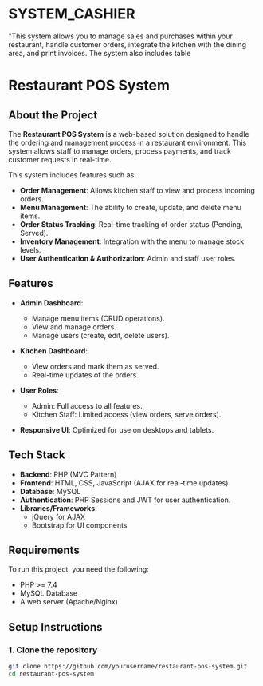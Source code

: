 # SYSTEM_CASHIER
"This system allows you to manage sales and purchases within your restaurant, handle customer orders, integrate the kitchen with the dining area, and print invoices. The system also includes table

# Restaurant POS System

## About the Project
The **Restaurant POS System** is a web-based solution designed to handle the ordering and management process
in a restaurant environment. This system allows staff to manage orders,
process payments, and track customer requests in real-time.

This system includes features such as:

- **Order Management**: Allows kitchen staff to view and process incoming orders.
- **Menu Management**: The ability to create, update, and delete menu items.
- **Order Status Tracking**: Real-time tracking of order status (Pending, Served).
- **Inventory Management**: Integration with the menu to manage stock levels.
- **User Authentication & Authorization**: Admin and staff user roles.

## Features

- **Admin Dashboard**:
  - Manage menu items (CRUD operations).
  - View and manage orders.
  - Manage users (create, edit, delete users).
  
- **Kitchen Dashboard**:
  - View orders and mark them as served.
  - Real-time updates of the orders.
  
- **User Roles**:
  - Admin: Full access to all features.
  - Kitchen Staff: Limited access (view orders, serve orders).

- **Responsive UI**: Optimized for use on desktops and tablets.

## Tech Stack

- **Backend**: PHP (MVC Pattern)
- **Frontend**: HTML, CSS, JavaScript (AJAX for real-time updates)
- **Database**: MySQL
- **Authentication**: PHP Sessions and JWT for user authentication.
- **Libraries/Frameworks**:
  - jQuery for AJAX
  - Bootstrap for UI components

## Requirements

To run this project, you need the following:

- PHP >= 7.4
- MySQL Database
- A web server (Apache/Nginx)

## Setup Instructions

### 1. Clone the repository

```bash
git clone https://github.com/yourusername/restaurant-pos-system.git
cd restaurant-pos-system
